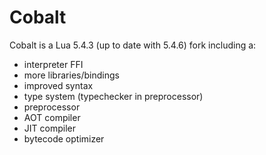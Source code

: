 # Cobalt
Cobalt is a Lua 5.4.3 (up to date with 5.4.6) fork including a:
- interpreter FFI
- more libraries/bindings
- improved syntax
- type system (typechecker in preprocessor)
- preprocessor
- AOT compiler 
- JIT compiler
- bytecode optimizer
